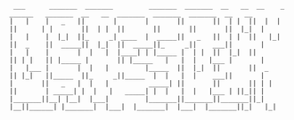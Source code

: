 <pre><code> ___      _______  _______         _______  _______  __   __  __    _  ______   _______  __   __  _______  _______  _______  __   __ 
|   |    |   _   ||       |       |       ||       ||  | |  ||  |  | ||      | |       ||  | |  ||       ||       ||       ||  |_|  |
|   |    |  |_|  ||_     _| ____  |  _____||   _   ||  | |  ||   |_| ||  _    ||  _____||  |_|  ||  _____||_     _||    ___||       |
|   |    |       |  |   |  |____| | |_____ |  | |  ||  |_|  ||       || | |   || |_____ |       || |_____   |   |  |   |___ |       |
|   |___ |       |  |   |         |_____  ||  |_|  ||       ||  _    || |_|   ||_____  ||_     _||_____  |  |   |  |    ___||       |
|       ||   _   |  |   |          _____| ||       ||       || | |   ||       | _____| |  |   |   _____| |  |   |  |   |___ | ||_|| |
|_______||__| |__|  |___|         |_______||_______||_______||_|  |__||______| |_______|  |___|  |_______|  |___|  |_______||_|   |_|</code></pre>
